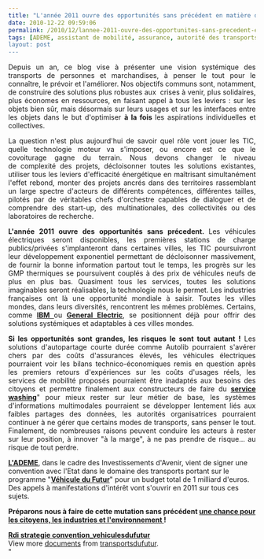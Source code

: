 ```yaml
---
title: "L'année 2011 ouvre des opportunités sans précédent en matière de transports et mobilités"
date: 2010-12-22 09:59:06
permalink: /2010/12/lannee-2011-ouvre-des-opportunites-sans-precedent-en-matiere-de-transports-et-mobilites.html
tags: [ADEME, assistant de mobilité, assurance, autorité des transports, carburant, citoyen, collectivité, connectivité, covoiturage, données réelles, Efficacité énergétique, emission, Energie, gouvernance, Infrastructure, innovation, internet, management de la mobilité, marchandises, partage de données, partage de la voirie, Pay as You Move, Plateforme d'idées, Service de mobilité, VE, véhicule propre]
layout: post
---
```


<p style="text-align: justify">Depuis un an, ce blog vise à présenter une vision systémique des transports de personnes et marchandises, à penser le tout pour le connaître, le prévoir et l'améliorer. Nos objectifs communs sont, notamment, de construire des solutions plus robustes aux  crises à venir, plus solidaires, plus économes en ressources, en faisant appel à tous les leviers : sur les objets bien sûr, mais désormais sur leurs usages et sur les interfaces entre les objets dans le but d'optimiser <strong>à la fois </strong>les aspirations individuelles et collectives.</p> <p style="text-align: justify">La question n'est plus aujourd'hui de savoir quel rôle vont jouer les TIC, quelle technologie moteur va s'imposer, ou encore est ce que le covoiturage gagne du terrain. Nous devons changer le niveau de complexité des projets, décloisonner toutes les solutions existantes, utiliser tous les leviers d'efficacité énergétique en maîtrisant simultanément l'effet rebond, monter des projets ancrés dans des territoires rassemblant un large spectre d'acteurs de différents compétences, différentes tailles, pilotés par de véritables chefs d'orchestre capables de dialoguer et de comprendre des start-up, des multinationales, des collectivités ou des laboratoires de recherche. </p>  <!--more-->   <p style="text-align: justify"><strong>L'année 2011 ouvre des opportunités sans précedent. </strong>Les véhicules électriques seront disponibles, les premières stations de charge publics/privées s'implanteront dans certaines villes, les TIC poursuivront leur développement exponentiel permettant de décloisonner massivement, de fournir la bonne information partout tout le temps, les progrès sur les GMP thermiques se poursuivent couplés à des prix de véhicules neufs de plus en plus bas. Quasiment tous les services, toutes les solutions imaginables seront réalisables, la technologie nous le permet. Les industries françaises ont là une opportunité mondiale à saisir. Toutes les villes mondes, dans leurs diversités, rencontrent les mêmes problèmes. Certains, comme <strong><a href="https://gabrielplassat.github.io/transportsdufutur/2010/07/ibm-aide-les-habitants-de-stockholm-a-prevoir-leurs-meilleures-options-de-deplacement.html" target="_self">IBM </a></strong>ou <strong><a href="https://gabrielplassat.github.io/transportsdufutur/2010/11/general-electric-se-prepare-a-devenir-le-leader-mondial-en-matiere-de-mobilite-electrique.html" target="_blank">General Electric</a></strong>, se positionnent déjà pour offrir des solutions systémiques et adaptables à ces villes mondes.</p> <p style="text-align: justify"><strong>Si les opportunités sont grandes, les risques le sont tout autant !</strong> Les solutions d'autopartage courte durée comme Autolib pourraient s'avérer chers par des coûts d'assurances élevés, les véhicules électriques pourraient voir les bilans technico-économiques remis en question après les premiers retours d'expériences sur les coûts d'usages réels, les services de mobilité proposés pourraient être inadaptés aux besoins des citoyens et permettre finalement aux constructeurs de faire du <strong><a href=""http://leblog.gerpisa.org/node/1148"" target=""_blank"">service washing</a></strong>" pour mieux rester sur leur métier de base, les systèmes d'informations multimodales pourraient se développer lentement liés aux faibles partages des données, les autorités organisatrices pourraient continuer à ne gérer que certains modes de transports, sans penser le tout. Finalement, de nombreuses raisons peuvent conduire les acteurs à rester sur leur position, à innover "à la marge", à ne pas prendre de risque... au risque de tout perdre.</p> <p style=""text-align: justify""><strong><a href=""http://www2.ademe.fr/servlet/KBaseShow?sort=-1&cid=96&m=3&catid=24305"" target=""_blank"">L'ADEME</a></strong>, dans le cadre des Investissements d'Avenir, vient de signer une convention avec l'Etat dans le domaine des transports portant sur le programme "<strong><a href=""http://www.ademe.fr/?name=6F53636309F2D3726AC3E276128A56F31292244530643.pdf"" target=""_blank"">Véhicule du Futur</a></strong>" pour un budget total de 1 milliard d'euros. Des appels à manifestations d'intérêt vont s'ouvrir en 2011 sur tous ces sujets.</p> <p style=""text-align: justify""><strong>Préparons nous à faire de cette mutation sans précédent <a href="https://gabrielplassat.github.io/transportsdufutur/2009/11/le-passage-de-lobjet-vehicule-aux-services-de-mobilite-une-chance.html"" target=""_blank"">une chance pour les citoyens, les industries et l'environnement </a>!</strong></p> <div id=""__ss_6287170"" style=""width: 477px""><strong style=""margin: 12px 0 4px""><a href=""http://www.slideshare.net/transportsdufutur/rdi-strategie-conventionvehiculesdufutur"" title=""Rdi strategie convention_vehiculesdufutur"">Rdi strategie convention_vehiculesdufutur</a></strong>        <div style=""padding: 5px 0 12px"">View more <a href=""http://www.slideshare.net/"">documents</a> from <a href=""http://www.slideshare.net/transportsdufutur"">transportsdufutur</a>.</div> </div>"

